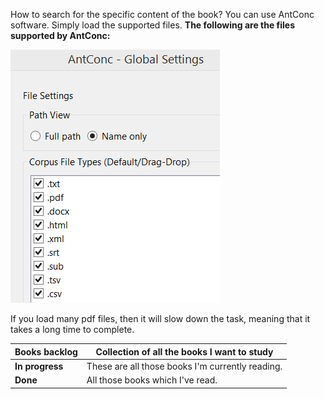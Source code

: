 How to search for the specific content of the book?
You can use AntConc software.
Simply load the supported files.
**The following are the files supported by AntConc:**

![img.png](img.png)

If you load many pdf files, then it will slow down the task, meaning that it takes a long time to complete.

| Books backlog | Collection of all the books I want to study      |
|---------------|--------------------------------------------------|
| **In progress**   | These are all those books I'm currently reading. |
| **Done**          | All those books which I've read.                 |

